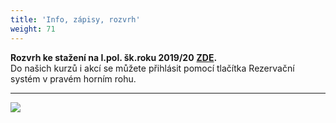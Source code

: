 ```yaml
---
title: 'Info, zápisy, rozvrh'
weight: 71
---
```

**Rozvrh ke stažení na I.pol. šk.roku 2019/20** [**ZDE**](https://www.brezanek.cz/assets/1-dokumenty/rozvrh_19-20_I.pol.31.5..pdf)**.**\
Do našich kurzů i akcí se můžete přihlásit pomocí tlačítka Rezervační systém v pravém horním rohu.

****

![](/images/uploads/zapisy_i.pol_2019_2020-1-.jpg)
